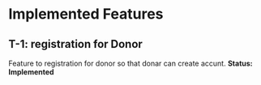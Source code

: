 # Implemented Features
## T-1: registration for Donor
Feature to registration for donor so that donar can create accunt.
**Status: Implemented**
